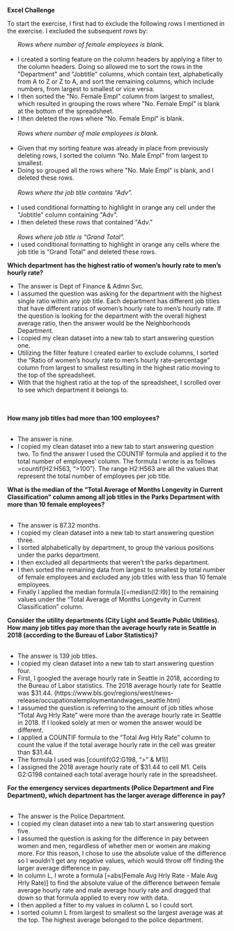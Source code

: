 <b>Excel Challenge</b>

<p>To start the exercise, I first had to exclude the following rows I mentioned in the exercise. I excluded the subsequent rows by:
<ul><i>Rows where number of female employees is blank.</i><br>
<br>
<li> I created a sorting feature on the column headers by applying a filter to the column headers. Doing so allowed me to sort the rows in the "Department" and "Jobtitle" columns, which contain text, alphabetically from A to Z or Z to A, and sort the remaining columns, which include numbers, from largest to smallest or vice versa.
<li>I then sorted the "No. Female Empl" column from largest to smallest, which resulted in grouping the rows where "No. Female Empl" is blank at the bottom of the spreadsheet.
<li>I then deleted the rows where “No. Female Empl” is blank.
<br><br>
<i>Rows where number of male employees is blank.</i><br>
<br>
<li>Given that my sorting feature was already in place from previously deleting rows, I sorted the column “No. Male Empl” from largest to smallest. 
<li>Doing so grouped all the rows where "No. Male Empl" is blank, and I deleted these rows. <br>
<br>
<i>Rows where the job title contains “Adv”.</i><br>
<br>
<li>I used conditional formatting to highlight in orange any cell under the "Jobtitle" column containing "Adv".
<li>I then deleted these rows that contained "Adv."<br>
<br>
<i>Rows where job title is “Grand Total”.</i>
<li>I used conditional formatting to highlight in orange any cells where the job title is “Grand Total” and deleted these rows. 
</ul>
    <b>Which department has the highest ratio of women’s hourly rate to men’s hourly rate?</b>
<ul>
    <li>The answer is Dept of Finance & Admn Svc.
    <li>I assumed the question was asking for the department with the highest single ratio within any job title. Each department has different job titles that have different ratios of women’s hourly rate to men’s hourly rate.
    If the question is looking for the department with the overall highest average ratio, then the answer would be the Neighborhoods Department.
    <li>I copied my clean dataset into a new tab to start answering question one. 
    <li>Utilizing the filter feature I created earlier to exclude columns, I sorted the “Ratio of women’s hourly rate to men’s hourly rate-percentage” column from largest to smallest resulting in the highest ratio moving to the top of the spreadsheet.<br>
    <li>With that the highest ratio at the top of the spreadsheet, I scrolled over to see which department it belongs to.
</ul><br>
<br>  
<b>How many job titles had more than 100 employees?</b><br>
<br>
<ul>
<li>The answer is nine.
<li>I copied my clean dataset into a new tab to start answering question two. 
To find the answer I used the COUNTIF formula and applied it to the total number of employees’ column. The formula I wrote is as follows =countif(H2:H563, “>100”). The range H2:H563 are all the values that represent the total number of employees per job title. 
</ul>

<b>What is the median of the “Total Average of Months Longevity in Current Classification” column among all job titles in the Parks Department with more than 10 female employees?</b><br>
<br>
<ul>
<li>The answer is 87.32 months.
<li>I copied my clean dataset into a new tab to start answering question three. 
<li>I sorted alphabetically by department, to group the various positions under the parks department. 
<li>I then excluded all departments that weren’t the parks department.
<li> I then sorted the remaining data from largest to smallest by total number of female employees and excluded any job titles with less than 10 female employees. 
<li>Finally I applied the median formula [(=median(I2:I9)] to the  remaining values under the “Total Average of Months Longevity in Current Classification” column. 
</ul>

<b>Consider the utility departments (City Light and Seattle Public Utilities). How many job titles pay more than the average hourly rate in Seattle in 2018 (according to the Bureau of Labor Statistics)?</b><br>
<br>
<ul>
<li>The answer is 139 job titles.
<li>I copied my clean dataset into a new tab to start answering question four. 
<li>First, I googled the average hourly rate in Seattle in 2018, according to the Bureau of Labor statistics. The 2018 average hourly rate for Seattle was $31.44. (https://www.bls.gov/regions/west/news-release/occupationalemploymentandwages_seattle.htm)
<li>I assumed the question is referring to the amount of job titles whose “Total Avg Hrly Rate” were more than the average hourly rate in Seattle in 2018. If I looked solely at men or women the answer would be different. 
<li>I applied a COUNTIF formula to the “Total Avg Hrly Rate” column to count the value if the total average hourly rate in the cell was greater than $31.44.
<li>The formula I used was [countif(G2:G198, “>” & M1)]
<li>I assigned the 2018 average hourly rate of $31.44 to cell M1. Cells G2:G198 contained each total average hourly rate in the spreadsheet. 
</ul>

<b>For the emergency services departments (Police Department and Fire Department), which department has the larger average difference in pay?</b><br>
<br>
<ul>
<li>The answer is the Police Department.
<li>I copied my clean dataset into a new tab to start answering question five. 
<li>I assumed the question is asking for the difference in pay between women and men, regardless of whether men or women are making more. For this reason, I chose to use the absolute value of the difference so I wouldn’t get any negative values, which would throw off finding the larger average difference in pay. 
<li>In column L, I wrote a formula [=abs(Female Avg Hrly Rate - Male Avg Hrly Rate)] to find the absolute value of the difference between female average hourly rate and male average hourly rate and dragged that down so that formula applied to every row with data. 
<li>I then applied a filter to my values in column L so I could sort.
<li>I sorted column L from largest to smallest so the largest average was at the top. The highest average belonged to the police department. 
</ul>

